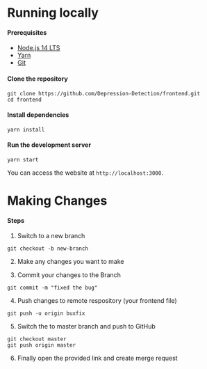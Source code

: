 # Running locally

#### Prerequisites

* [Node.js 14 LTS](https://nodejs.org/en/)
* [Yarn](https://classic.yarnpkg.com/en/docs/install)
* [Git](https://git-scm.com/downloads)

#### Clone the repository

```
git clone https://github.com/Depression-Detection/frontend.git
cd frontend
```

#### Install dependencies

```
yarn install
```

#### Run the development server

```
yarn start
```

You can access the website at `http://localhost:3000`.

# Making Changes

#### Steps
1. Switch to a new branch
```
git checkout -b new-branch
```

2. Make any changes you want to make

3. Commit your changes to the Branch
```
git commit -m "fixed the bug"
```
4. Push changes to remote respository (your frontend file)
```
git push -u origin buxfix
```
5. Switch the to master branch and push to GitHub
```
git checkout master
git push origin master
```
6. Finally open the provided link and create merge request


